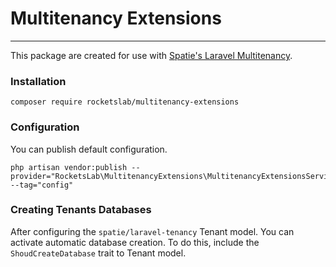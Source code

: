 # Multitenancy Extensions
---
This package are created for use with [Spatie's Laravel Multitenancy](https://spatie.be/docs/laravel-multitenancy/v1/introduction).

### Installation

```shell
composer require rocketslab/multitenancy-extensions
```

### Configuration

You can publish default configuration. 

```shell
php artisan vendor:publish --provider="RocketsLab\MultitenancyExtensions\MultitenancyExtensionsServiceProvider" --tag="config"
```

### Creating Tenants Databases

After configuring the `spatie/laravel-tenancy` Tenant model. You can
activate automatic database creation. To do this, include the `ShoudCreateDatabase` trait 
to Tenant model.

### 
